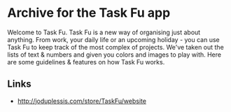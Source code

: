 # Archive for the Task Fu app

Welcome to Task Fu. Task Fu is a new way of organising just about anything. From work, your daily life or an upcoming holiday - you can use Task Fu to keep track of the most complex of projects. We've taken out the lists of text & numbers and given you colors and images to play with. Here are some guidelines & features on how Task Fu works.

## Links

- http://joduplessis.com/store/TaskFu/website